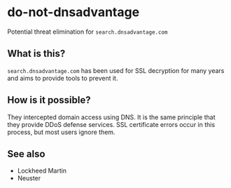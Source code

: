 # do-not-dnsadvantage
Potential threat elimination for `search.dnsadvantage.com`

## What is this?
`search.dnsadvantage.com` has been used for SSL decryption for many years and aims to provide tools to prevent it.

## How is it possible?
They intercepted domain access using DNS. It is the same principle that they provide DDoS defense services. SSL certificate errors occur in this process, but most users ignore them.

## See also
  * Lockheed Martin
  * Neuster
